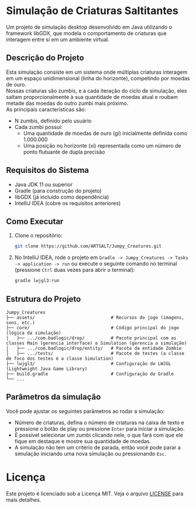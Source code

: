 # Simulação de Criaturas Saltitantes

Um projeto de simulação desktop desenvolvido em Java utilizando o framework libGDX, que modela o comportamento de criaturas que interagem entre si em um ambiente virtual.

## Descrição do Projeto

Esta simulação consiste em um sistema onde múltiplas criaturas interagem em um espaço unidimensional (linha do horizonte), competindo por moedas de ouro.  
Nossas criaturas são zumbis, e a cada iteração do ciclo de simulação, eles saltam proporcionalmente à sua quantidade de moedas atual e roubam metade das moedas do outro zumbi mais próximo.  
As principais características são:

- N zumbis, definido pelo usuário
- Cada zumbi possui:
    - Uma quantidade de moedas de ouro (gi) inicialmente definida como 1.000.000
    - Uma posição no horizonte (xi) representada como um número de ponto flutuante de dupla precisão

## Requisitos do Sistema

- Java JDK 11 ou superior
- Gradle (para construção do projeto)
- libGDX (já incluído como dependência)
- IntelliJ IDEA (cobre os requisitos anteriores)

## Como Executar

1. Clone o repositório:
   ```bash
   git clone https://github.com/ARTSALT/Jumpy_Creatures.git
   ```

2. No IntelliJ IDEA, rode o projeto em `Gradle -> Jumpy_Creatures -> Tasks -> application -> run` ou execute o seguinte comando no terminal (pressione `Ctrl` duas vezes para abrir o terminal):
   ```bash
   gradle lwjgl3:run
   ```

## Estrutura do Projeto

```
Jumpy_Creatures
├── assets/                             # Recursos do jogo (imagens, sons, etc.)
├── core/                               # Código principal do jogo (lógica da simulação)
│   ├── .../com.badlogic/drop/          # Pacote principal com as classes Main (gerencia interface) e Simulation (gerencia a simulação)
│   ├── .../com.badlogic/drop/entity/   # Pacote da entidade Zombie
│   ├── .../tests/                      # Pacote de testes (a classe de foco dos testes é a classe Simulation)
├── lwjgl3/                             # Configuração do LWJGL (Lightweight Java Game Library)
├── build.gradle                        # Configuração do Gradle
└── ...
```

## Parâmetros da simulação

Você pode ajustar os seguintes parâmetros ao rodar a simulação:

- Número de criaturas, defina o número de criaturas na caixa de texto e pressione o botão de play ou pressione `Enter` para iniciar a simulação.
- É possível selecionar um zumbi clicando nele, o que fará com que ele fique em destaque e mostre sua quantidade de moedas.
- A simulação não tem um critério de parada, então você pode parar a simulação iniciando uma nova simulação ou pressionando `Esc`.

# Licença

Este projeto é licenciado sob a Licença MIT. Veja o arquivo [LICENSE](LICENSE) para mais detalhes.
